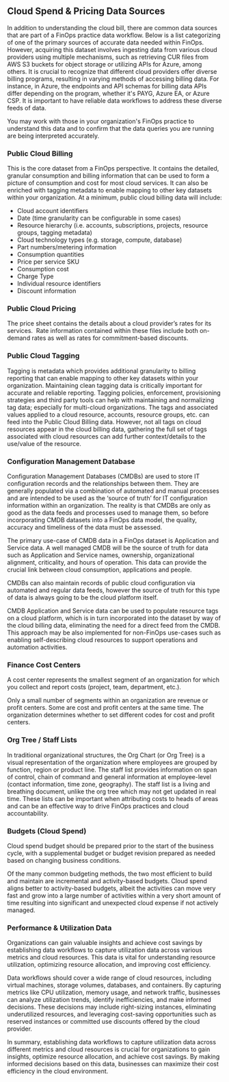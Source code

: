 ## **Cloud Spend & Pricing Data Sources**

In addition to understanding the cloud bill, there are common data sources that are part of a FinOps practice data workflow. Below is a list categorizing of one of the primary sources of accurate data needed within FinOps. However, acquiring this dataset involves ingesting data from various cloud providers using multiple mechanisms, such as retrieving CUR files from AWS S3 buckets for object storage or utilizing APIs for Azure, among others. It is crucial to recognize that different cloud providers offer diverse billing programs, resulting in varying methods of accessing billing data. For instance, in Azure, the endpoints and API schemas for billing data APIs differ depending on the program, whether it's PAYG, Azure EA, or Azure CSP. It is important to have reliable data workflows to address these diverse feeds of data.

You may work with those in your organization's FinOps practice to understand this data and to confirm that the data queries you are running are being interpreted accurately.

### **Public Cloud Billing**

This is the core dataset from a FinOps perspective. It contains the detailed, granular consumption and billing information that can be used to form a picture of consumption and cost for most cloud services. It can also be enriched with tagging metadata to enable mapping to other key datasets within your organization. At a minimum, public cloud billing data will include:

- Cloud account identifiers
- Date (time granularity can be configurable in some cases)
- Resource hierarchy (i.e. accounts, subscriptions, projects, resource groups, tagging metadata)
- Cloud technology types (e.g. storage, compute, database)
- Part numbers/metering information
- Consumption quantities
- Price per service SKU
- Consumption cost
- Charge Type
- Individual resource identifiers
- Discount information

### **Public Cloud Pricing**

The price sheet contains the details about a cloud provider’s rates for its services.  Rate information contained within these files include both on-demand rates as well as rates for commitment-based discounts.
### **Public Cloud Tagging**

Tagging is metadata which provides additional granularity to billing reporting that can enable mapping to other key datasets within your organization. Maintaining clean tagging data is critically important for accurate and reliable reporting. Tagging policies, enforcement, provisioning strategies and third party tools can help with maintaining and normalizing tag data; especially for multi-cloud organizations. The tags and associated values applied to a cloud resource, accounts, resource groups, etc. can feed into the Public Cloud Billing data. However, not all tags on cloud resources appear in the cloud billing data, gathering the full set of tags associated with cloud resources can add further context/details to the use/value of the resource.

### **Configuration Management Database**

Configuration Management Databases (CMDBs) are used to store IT configuration records and the relationships between them. They are generally populated via a combination of automated and manual processes and are intended to be used as the ‘source of truth’ for IT configuration information within an organization. The reality is that CMDBs are only as good as the data feeds and processes used to manage them, so before incorporating CMDB datasets into a FinOps data model, the quality, accuracy and timeliness of the data must be assessed.

The primary use-case of CMDB data in a FinOps dataset is Application and Service data. A well managed CMDB will be the source of truth for data such as Application and Service names, ownership, organizational alignment, criticality, and hours of operation. This data can provide the crucial link between cloud consumption, applications and people.

CMDBs can also maintain records of public cloud configuration via automated and regular data feeds, however the source of truth for this type of data is always going to be the cloud platform itself. 

CMDB Application and Service data can be used to populate resource tags on a cloud platform, which is in turn incorporated into the dataset by way of the cloud billing data, eliminating the need for a direct feed from the CMDB. This approach may be also implemented for non-FinOps use-cases such as enabling self-describing cloud resources to support operations and automation activities.

### **Finance Cost Centers**

A cost center represents the smallest segment of an organization for which you collect and report costs (project, team, department, etc.). 

Only a small number of segments within an organization are revenue or profit centers. Some are cost and profit centers at the same time. The organization determines whether to set different codes for cost and profit centers.

### **Org Tree / Staff Lists**

In traditional organizational structures, the Org Chart (or Org Tree) is a visual representation of the organization where employees are grouped by function, region or product line. The staff list provides information on span of control, chain of command and general information at employee-level (contact information, time zone, geography). The staff list is a living and breathing document, unlike the org tree which may not get updated in real time. These lists can be important when attributing costs to heads of areas and can be an effective way to drive FinOps practices and cloud accountability.

### **Budgets (Cloud Spend)**

Cloud spend budget should be prepared prior to the start of the business cycle, with a supplemental budget or budget revision prepared as needed based on changing business conditions.

Of the many common budgeting methods, the two most efficient to build and maintain are incremental and activity-based budgets. Cloud spend aligns better to activity-based budgets, albeit the activities can move very fast and grow into a large number of activities within a very short amount of time resulting into significant and unexpected cloud expense if not actively managed.

### **Performance & Utilization Data**

Organizations can gain valuable insights and achieve cost savings by establishing data workflows to capture utilization data across various metrics and cloud resources. This data is vital for understanding resource utilization, optimizing resource allocation, and improving cost efficiency.

Data workflows should cover a wide range of cloud resources, including virtual machines, storage volumes, databases, and containers. By capturing metrics like CPU utilization, memory usage, and network traffic, businesses can analyze utilization trends, identify inefficiencies, and make informed decisions. These decisions may include right-sizing instances, eliminating underutilized resources, and leveraging cost-saving opportunities such as reserved instances or committed use discounts offered by the cloud provider. 

In summary, establishing data workflows to capture utilization data across different metrics and cloud resources is crucial for organizations to gain insights, optimize resource allocation, and achieve cost savings. By making informed decisions based on this data, businesses can maximize their cost efficiency in the cloud environment.